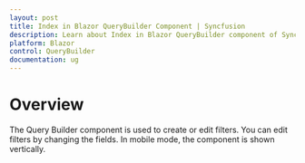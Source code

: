 ```yaml
---
layout: post
title: Index in Blazor QueryBuilder Component | Syncfusion 
description: Learn about Index in Blazor QueryBuilder component of Syncfusion, and more details.
platform: Blazor
control: QueryBuilder
documentation: ug
---
```


# Overview

The Query Builder component is used to create or edit filters. You can edit filters by changing the fields. In mobile mode, the component is shown vertically.
